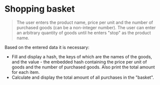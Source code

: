 # Shopping basket

>The user enters the product name, price per unit and the number of purchased goods (can be a non-integer number). The user can enter an arbitrary quantity of goods until he enters "stop" as the product name.

Based on the entered data it is necessary:
- Fill and display a hash, the keys of which are the names of the goods, and the value - the embedded hash containing the price per unit of goods and the number of purchased goods. Also print the total amount for each item.
- Calculate and display the total amount of all purchases in the "basket".
